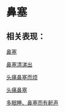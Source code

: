 # 鼻塞## 相关表现：[鼻塞](https://zuoye.gmzyh.com/search?key=鼻塞)[鼻塞清涕出](https://zuoye.gmzyh.com/search?key=鼻塞清涕出)[头痛鼻塞而烦](https://zuoye.gmzyh.com/search?key=头痛鼻塞而烦)[头痛鼻塞](https://zuoye.gmzyh.com/search?key=头痛鼻塞)[多眠睡、鼻塞而有鼾声](https://zuoye.gmzyh.com/search?key=多眠睡、鼻塞而有鼾声)